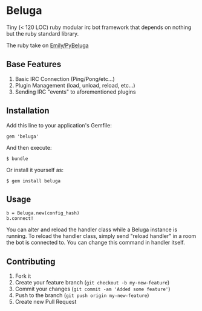 # Beluga

Tiny (< 120 LOC) ruby modular irc bot framework that depends on nothing but the ruby standard library.

The ruby take on [Emily/PyBeluga](https://github.com/Emily/PyBeluga)

## Base Features

1. Basic IRC Connection (Ping/Pong/etc...)
2. Plugin Management (load, unload, reload, etc...)
3. Sending IRC "events" to aforementioned plugins

## Installation

Add this line to your application's Gemfile:

    gem 'beluga'

And then execute:

    $ bundle

Or install it yourself as:

    $ gem install beluga

## Usage

    b = Beluga.new(config_hash)
    b.connect!

You can alter and reload the handler class while a Beluga instance is running. To reload the handler class, simply send "reload handler" in a room the bot is connected to. You can change this command in handler itself.

## Contributing

1. Fork it
2. Create your feature branch (`git checkout -b my-new-feature`)
3. Commit your changes (`git commit -am 'Added some feature'`)
4. Push to the branch (`git push origin my-new-feature`)
5. Create new Pull Request
